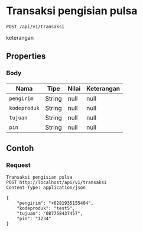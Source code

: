 # Transaksi pengisian pulsa
```http
POST /api/v1/transaksi
```
keterangan
## Properties
### Body
Nama | Tipe | Nilai | Keterangan
--- | --- | --- | ---
<code>pengirim</code> | String | null | null
<code>kodeproduk</code> | String | null | null
<code>tujuan</code> | String | null | null
<code>pin</code> | String | null | null

## Contoh

### Request
```http
Transaksi pengisian pulsa
POST http://localhost/api/v1/transaksi
Content-Type: application/json

{
    "pengirim": "+6281935155404",
    "kodeproduk": "test5",
    "tujuan": "087758437457",
    "pin": "1234"
}
```
